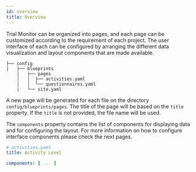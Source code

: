 ```yaml
---
id: overview
title: Overview
---
```


Trial Monitor can be organized into pages, and each page can be customized according to the requirement of each project. The user interface of each can be configured by arranging the different data visualization and layout components that are made available.

~~~~
├── config
|   ├── blueprints
    |   ├── pages
    |   |  ├── activities.yaml
    |   |  └── questionnaires.yaml
    |   └── site.yaml
~~~~


A new page will be generated for each file on the directory `config/blueprints/pages`. The title of the page will be based on the `title` property. If the `title` is not provided, the file name will be used.

The `components` property contains the list of components for displaying data and for configuring the layout. For more information on how to configure interface components please check the next pages.


````yaml
# activities.yaml
title: Activity Level

components: [ ... ]
````
